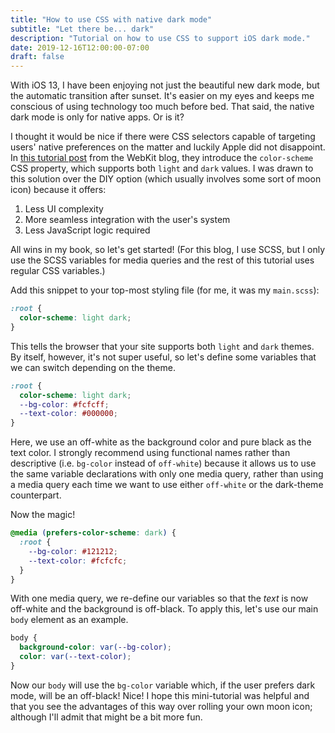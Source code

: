 ```yaml
---
title: "How to use CSS with native dark mode"
subtitle: "Let there be... dark"
description: "Tutorial on how to use CSS to support iOS dark mode."
date: 2019-12-16T12:00:00-07:00
draft: false
---
```


With iOS 13, I have been enjoying not just the beautiful new dark mode, but the automatic transition after sunset. It's easier on my eyes and keeps me conscious of using technology too much before bed. That said, the native dark mode is only for native apps. Or is it?

I thought it would be nice if there were CSS selectors capable of targeting users' native preferences on the matter and luckily Apple did not disappoint. In [this tutorial post](https://webkit.org/blog/8840/dark-mode-support-in-webkit/) from the WebKit blog, they introduce the `color-scheme` CSS property, which supports both `light` and `dark` values. I was drawn to this solution over the DIY option (which usually involves some sort of moon icon) because it offers:

1. Less UI complexity
2. More seamless integration with the user's system
3. Less JavaScript logic required

All wins in my book, so let's get started! (For this blog, I use SCSS, but I only use the SCSS variables for media queries and the rest of this tutorial uses regular CSS variables.)

Add this snippet to your top-most styling file (for me, it was my `main.scss`):

```css
:root {
  color-scheme: light dark;
}
```

This tells the browser that your site supports both `light` and `dark` themes. By itself, however, it's not super useful, so let's define some variables that we can switch depending on the theme.

```css
:root {
  color-scheme: light dark;
  --bg-color: #fcfcff;
  --text-color: #000000;
}
```

Here, we use an off-white as the background color and pure black as the text color. I strongly recommend using functional names rather than descriptive (i.e. `bg-color` instead of `off-white`) because it allows us to use the same variable declarations with only one media query, rather than using a media query each time we want to use either `off-white` or the dark-theme counterpart.

Now the magic!

```css
@media (prefers-color-scheme: dark) {
  :root {
    --bg-color: #121212;
    --text-color: #fcfcfc;
  }
}
```

With one media query, we re-define our variables so that the _text_ is now off-white and the background is off-black. To apply this, let's use our main `body` element as an example.

```css
body {
  background-color: var(--bg-color);
  color: var(--text-color);
}
```

Now our `body` will use the `bg-color` variable which, if the user prefers dark mode, will be an off-black! Nice! I hope this mini-tutorial was helpful and that you see the advantages of this way over rolling your own moon icon; although I'll admit that might be a bit more fun.
